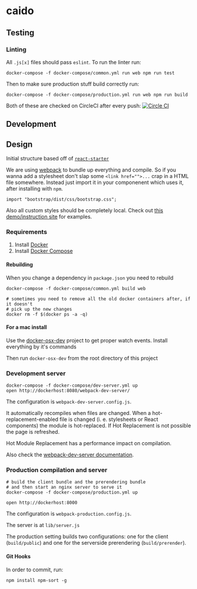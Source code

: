 # caido

## Testing

### Linting
All `.js[x]` files should pass `eslint`. To run the linter run:

```
docker-compose -f docker-compose/common.yml run web npm run test
```

Then to make sure production stuff build correctly run:

```
docker-compose -f docker-compose/production.yml run web npm run build
```

Both of these are checked on CircleCI after every push: [![Circle CI](https://circleci.com/gh/lucibus/caido.svg?style=svg)](https://circleci.com/gh/lucibus/caido)

## Development

## Design
Initial structure based off of [`react-starter`](https://github.com/webpack/react-starter/tree/48cecfcd3a528ceefdd3d68b4e0f05fffbedac8e)

We are using [webpack](https://github.com/webpack/webpack) to bundle up everything
and compile. So if you wanna add a stylesheet don't slap some `<link href="">...`
crap in a HTML file somewhere. Instead just import it in your componenent
which uses it, after installing with `npm`.

```
import "bootstrap/dist/css/bootstrap.css";
```

Also all custom styles should be completely local. Check out
[this demo/instruction site](https://css-modules.github.io/webpack-demo/)
for examples.

### Requirements

1. Install [Docker](https://get.docker.com/)
2. Install [Docker Compose](https://docs.docker.com/compose/)

#### Rebuilding

When you change a dependency in `package.json` you need to rebuild

```
docker-compose -f docker-compose/common.yml build web

# sometimes you need to remove all the old docker containers after, if it doesn't
# pick up the new changes
docker rm -f $(docker ps -a -q)
```

#### For a mac install
Use the [docker-osx-dev](https://github.com/brikis98/docker-osx-dev)
project to get proper watch events. Install everything by it's commands

Then run `docker-osx-dev` from the root directory of this project

### Development server

```
docker-compose -f docker-compose/dev-server.yml up
open http://dockerhost:8080/webpack-dev-server/
```

The configuration is `webpack-dev-server.config.js`.

It automatically recompiles when files are changed. When a hot-replacement-enabled file is changed (i. e. stylesheets or React components) the module is hot-replaced. If Hot Replacement is not possible the page is refreshed.

Hot Module Replacement has a performance impact on compilation.

Also check the [webpack-dev-server documentation](http://webpack.github.io/docs/webpack-dev-server.html).

### Production compilation and server

``` text
# build the client bundle and the prerendering bundle
# and then start an nginx server to serve it
docker-compose -f docker-compose/production.yml up

open http://dockerhost:8000
```

The configuration is `webpack-production.config.js`.

The server is at `lib/server.js`

The production setting builds two configurations: one for the client (`build/public`) and one for the serverside prerendering (`build/prerender`).

#### Git Hooks
In order to commit, run:

```
npm install npm-sort -g
```
